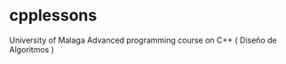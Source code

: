 cpplessons
==========

University of Malaga Advanced programming course on C++ ( Diseño de Algoritmos ) 
